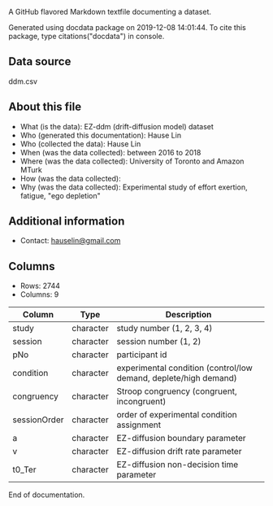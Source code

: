 A GitHub flavored Markdown textfile documenting a dataset.

Generated using docdata package on 2019-12-08 14:01:44.
To cite this package, type citations("docdata") in console.

## Data source

ddm.csv

## About this file

* What (is the data): EZ-ddm (drift-diffusion model) dataset
* Who (generated this documentation): Hause Lin
* Who (collected the data): Hause Lin
* When (was the data collected): between 2016 to 2018
* Where (was the data collected): University of Toronto and Amazon MTurk
* How (was the data collected): 
* Why (was the data collected): Experimental study of effort exertion, fatigue, "ego depletion"

## Additional information

* Contact: hauselin@gmail.com

## Columns

* Rows: 2744
* Columns: 9

| Column       | Type      | Description                                                  |
| ------------ | --------- | ------------------------------------------------------------ |
| study        | character | study number (1, 2, 3, 4)                                    |
| session      | character | session number (1, 2)                                        |
| pNo          | character | participant id                                               |
| condition    | character | experimental condition (control/low demand, deplete/high demand) |
| congruency   | character | Stroop congruency (congruent, incongruent)                   |
| sessionOrder | character | order of experimental condition assignment                   |
| a            | character | EZ-diffusion boundary parameter                              |
| v            | character | EZ-diffusion drift rate parameter                            |
| t0_Ter       | character | EZ-diffusion non-decision time parameter                     |

End of documentation.

